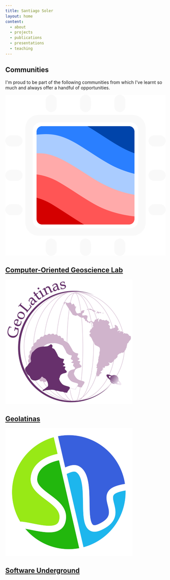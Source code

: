 ```yaml
---
title: Santiago Soler
layout: home
content:
  - about
  - projects
  - publications
  - presentations
  - teaching
---
```


<section>
<h1>Communities</h1>

<p>
I'm proud to be part of the following communities from which I've learnt so
much and always offer a handful of opportunities.
</p>

<div class="row justify-content-around">
    <div class="col-lg community">
        <a href="https://www.compgeolab.org">
            <img
                src="images/logos/compgeolab-light.png"
                alt="Logo of the Computer-Oriented Geoscience Lab"
            >
        </a>
        <a href="https://www.compgeolab.org">
            <h2>Computer-Oriented Geoscience Lab</h2>
        </a>
    </div>
    <div class="col-lg community">
        <a href="https://geolatinas.weebly.com/">
            <img
                class="community-logo"
                src="images/logos/geolatinas-logo-overlay.png"
                alt="Logo of Geolatinas"
            >
        </a>
        <a href="https://geolatinas.weebly.com/">
            <h2>Geolatinas</h2>
        </a>
    </div>
    <div class="col-lg community">
        <a href="https://softwareunderground.org/">
            <img
                class="community-logo"
                src="images/logos/swung.png"
                alt="Logo of Software Underground"
            >
        </a>
        <a href="https://softwareunderground.org/">
            <h2>Software Underground</h2>
        </a>
    </div>
</div>
</section>
